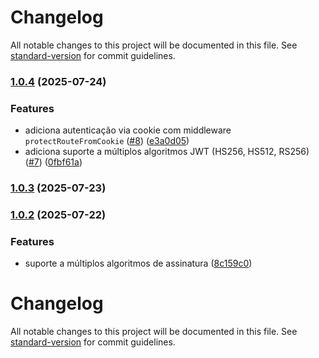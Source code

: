 # Changelog

All notable changes to this project will be documented in this file. See [standard-version](https://github.com/conventional-changelog/standard-version) for commit guidelines.

### [1.0.4](https://github.com/devflow-modules/jwt-auth/compare/v1.0.1...v1.0.4) (2025-07-24)


### Features

* adiciona autenticação via cookie com middleware `protectRouteFromCookie` ([#8](https://github.com/devflow-modules/jwt-auth/issues/8)) ([e3a0d05](https://github.com/devflow-modules/jwt-auth/commit/e3a0d056451e6f3a060eaed20b165c60ad6c87cc))
* adiciona suporte a múltiplos algoritmos JWT (HS256, HS512, RS256) ([#7](https://github.com/devflow-modules/jwt-auth/issues/7)) ([0fbf61a](https://github.com/devflow-modules/jwt-auth/commit/0fbf61a45667b6d23f9021d1c9ea78267d0b3e3c))

### [1.0.3](https://github.com/devflow-modules/jwt-auth/compare/v1.0.1...v1.0.3) (2025-07-23)

### [1.0.2](https://github.com/devflow-modules/jwt-auth/compare/v1.0.1...v1.0.2) (2025-07-22)


### Features

* suporte a múltiplos algoritmos de assinatura ([8c159c0](https://github.com/devflow-modules/jwt-auth/commit/8c159c087eec5b6893cbe65d485223e30ed483e3))

# Changelog

All notable changes to this project will be documented in this file. See [standard-version](https://github.com/conventional-changelog/standard-version) for commit guidelines.
